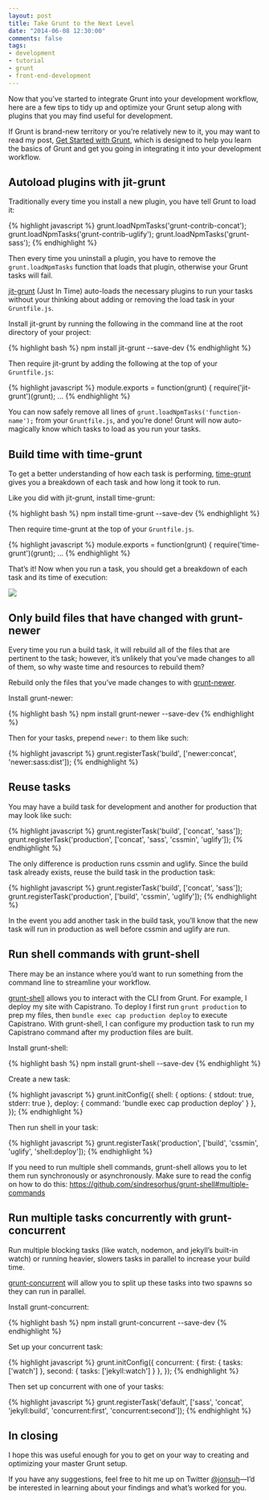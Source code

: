 ```yaml
---
layout: post
title: Take Grunt to the Next Level
date: "2014-06-08 12:30:00"
comments: false
tags:
- development
- tutorial
- grunt
- front-end-development
---
```


Now that you’ve started to integrate Grunt into your development workflow, here are a few tips to tidy up and optimize your Grunt setup along with plugins that you may find useful for development.

<!--more-->

If Grunt is brand-new territory or you’re relatively new to it, you may want to read my post, [Get Started with Grunt](/blog/get-started-with-grunt), which is designed to help you learn the basics of Grunt and get you going in integrating it into your development workflow.

## Autoload plugins with jit-grunt

Traditionally every time you install a new plugin, you have tell Grunt to load it: 

{% highlight javascript %}
grunt.loadNpmTasks('grunt-contrib-concat');
grunt.loadNpmTasks('grunt-contrib-uglify');
grunt.loadNpmTasks('grunt-sass');
{% endhighlight %}

Then every time you uninstall a plugin, you have to remove the `grunt.loadNpmTasks` function that loads that plugin, otherwise your Grunt tasks will fail.

<a href="https://github.com/shootaroo/jit-grunt" target="_blank">jit-grunt</a> (Just In Time) auto-loads the necessary plugins to run your tasks without your thinking about adding or removing the load task in your `Gruntfile.js`.

Install jit-grunt by running the following in the command line at the root directory of your project:

{% highlight bash %}
npm install jit-grunt --save-dev
{% endhighlight %}

Then require jit-grunt by adding the following at the top of your `Gruntfile.js`:

{% highlight javascript %}
module.exports = function(grunt) {
  require('jit-grunt')(grunt);
...
{% endhighlight %}

You can now safely remove all lines of `grunt.loadNpmTasks('function-name');` from your `Gruntfile.js`, and you’re done! Grunt will now auto-magically know which tasks to load as you run your tasks.

## Build time with time-grunt

To get a better understanding of how each task is performing, <a href="https://github.com/sindresorhus/time-grunt" target="_blank">time-grunt</a> gives you a breakdown of each task and how long it took to run.

Like you did with jit-grunt, install time-grunt:

{% highlight bash %}
npm install time-grunt --save-dev
{% endhighlight %}

Then require time-grunt at the top of your `Gruntfile.js`.

{% highlight javascript %}
module.exports = function(grunt) {
  require('time-grunt')(grunt);
...
{% endhighlight %}

That’s it! Now when you run a task, you should get a breakdown of each task and its time of execution:

<img src="{% cdn_url /assets/images/blog/2014/take-grunt-to-the-next-level/time-grunt.png %}">

## Only build files that have changed with grunt-newer

Every time you run a build task, it will rebuild all of the files that are pertinent to the task; however, it’s unlikely that you’ve made changes to all of them, so why waste time and resources to rebuild them?

Rebuild only the files that you’ve made changes to with <a href="https://github.com/tschaub/grunt-newer" target="_blank">grunt-newer</a>.

Install grunt-newer:

{% highlight bash %}
npm install grunt-newer --save-dev
{% endhighlight %}

Then for your tasks, prepend `newer:` to them like such:

{% highlight javascript %}
grunt.registerTask('build', ['newer:concat', 'newer:sass:dist']);
{% endhighlight %}

## Reuse tasks

You may have a build task for development and another for production that may look like such:

{% highlight javascript %}
grunt.registerTask('build', ['concat', 'sass']);
grunt.registerTask('production', ['concat', 'sass', 'cssmin', 'uglify']);
{% endhighlight %}

The only difference is production runs cssmin and uglify. Since the build task already exists, reuse the build task in the production task:

{% highlight javascript %}
grunt.registerTask('build', ['concat', 'sass']);
grunt.registerTask('production', ['build', 'cssmin', 'uglify']);
{% endhighlight %}

In the event you add another task in the build task, you’ll know that the new task will run in production as well before cssmin and uglify are run.

## Run shell commands with grunt-shell

There may be an instance where you’d want to run something from the command line to streamline your workflow.

<a href="https://github.com/sindresorhus/grunt-shell" target="_blank">grunt-shell</a> allows you to interact with the CLI from Grunt. For example, I deploy my site with Capistrano. To deploy I first run `grunt production` to prep my files, then `bundle exec cap production deploy` to execute Capistrano. With grunt-shell, I can configure my production task to run my Capistrano command after my production files are built.

Install grunt-shell:

{% highlight bash %}
npm install grunt-shell --save-dev
{% endhighlight %}

Create a new task:

{% highlight javascript %}
grunt.initConfig({
  shell: {
    options: {
      stdout: true,
      stderr: true
    },
    deploy: {
      command: 'bundle exec cap production deploy'
    }
  },
});
{% endhighlight %}

Then run shell in your task:

{% highlight javascript %}
grunt.registerTask('production', ['build', 'cssmin', 'uglify', 'shell:deploy']);
{% endhighlight %}

If you need to run multiple shell commands, grunt-shell allows you to let them run synchronously or asynchronously. Make sure to read the config on how to do this: <a href="https://github.com/sindresorhus/grunt-shell#multiple-commands" target="_blank">https://github.com/sindresorhus/grunt-shell#multiple-commands</a>

## Run multiple tasks concurrently with grunt-concurrent

Run multiple blocking tasks (like watch, nodemon, and jekyll’s built-in watch) or running heavier, slowers tasks in parallel to increase your build time.

<a href="https://github.com/sindresorhus/grunt-concurrent" target="_blank">grunt-concurrent</a> will allow you to split up these tasks into two spawns so they can run in parallel.

Install grunt-concurrent:

{% highlight bash %}
npm install grunt-concurrent --save-dev
{% endhighlight %}

Set up your concurrent task:

{% highlight javascript %}
grunt.initConfig({
  concurrent: {
    first: {
      tasks: ['watch']
    },
    second: {
      tasks: ['jekyll:watch']
    }
  },
});
{% endhighlight %}

Then set up concurrent with one of your tasks:

{% highlight javascript %}
grunt.registerTask('default', ['sass', 'concat', 'jekyll:build',
                   'concurrent:first', 'concurrent:second']);
{% endhighlight %}

## In closing

I hope this was useful enough for you to get on your way to creating and optimizing your master Grunt setup.

If you have any suggestions, feel free to hit me up on Twitter <a href="{{ author.twitter }}" target="_blank">@jonsuh</a>&mdash;I’d be interested in learning about your findings and what’s worked for you.